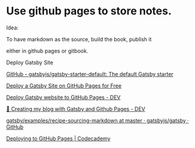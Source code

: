 # Use github pages to store notes.

Idea:

To have markdown as the source, build the book, publish it

either in github pages or gitbook.


Deploy Gatsby Site

[GitHub - gatsbyjs/gatsby-starter-default: The default Gatsby starter](https://github.com/gatsbyjs/gatsby-starter-default)

[Deploy a Gatsby Site on GitHub Pages for Free](https://blog.bitsrc.io/deploy-a-gatsby-site-on-github-pages-for-free-f18853c1b7a9)

[Deploy Gatsby website to GitHub Pages - DEV](https://dev.to/rahuldkjain/create-deploy-gatsby-blog-on-github-pages-in-minutes-3g8e)

[🎉 Creating my blog with Gatsby and Github Pages - DEV](https://dev.to/codesandtags/creating-my-blog-with-gatsby-and-github-pages-542i)

[gatsby/examples/recipe-sourcing-markdown at master · gatsbyjs/gatsby · GitHub](https://github.com/gatsbyjs/gatsby/tree/master/examples/recipe-sourcing-markdown)

[Deploying to GitHub Pages | Codecademy](https://www.codecademy.com/articles/f1-u3-github-pages)

